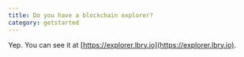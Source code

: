 ```yaml
---
title: Do you have a blockchain explorer?
category: getstarted
---
```


Yep. You can see it at [https://explorer.lbry.io](https://explorer.lbry.io).

